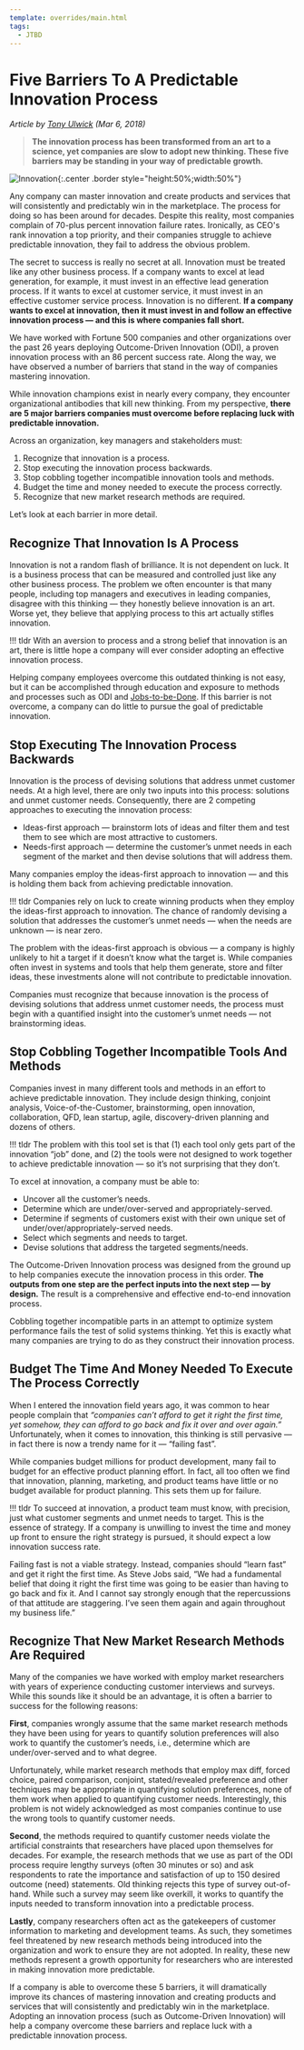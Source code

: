 ```yaml
---
template: overrides/main.html
tags:
  - JTBD
---
```


# Five Barriers To A Predictable Innovation Process

*Article by [Tony Ulwick][1] (Mar 6, 2018)*

[1]: https://medium.com/@Ulwick

> **The innovation process has been transformed from an art to a science, yet companies are slow to adopt new thinking. These five barriers may be standing in your way of predictable growth.**

![Innovation](/JTBD/assets/innovation.jpeg){:.center .border style="height:50%;width:50%"}

Any company can master innovation and create products and services that will consistently and predictably win in the marketplace. The process for doing so has been around for decades. Despite this reality, most companies complain of 70-plus percent innovation failure rates. Ironically, as CEO's rank innovation a top priority, and their companies struggle to achieve predictable innovation, they fail to address the obvious problem.

The secret to success is really no secret at all. Innovation must be treated like any other business process. If a company wants to excel at lead generation, for example, it must invest in an effective lead generation process. If it wants to excel at customer service, it must invest in an effective customer service process. Innovation is no different. **If a company wants to excel at innovation, then it must invest in and follow an effective innovation process — and this is where companies fall short.**

We have worked with Fortune 500 companies and other organizations over the past 26 years deploying Outcome-Driven Innovation (ODI), a proven innovation process with an 86 percent success rate. Along the way, we have observed a number of barriers that stand in the way of companies mastering innovation.

While innovation champions exist in nearly every company, they encounter organizational antibodies that kill new thinking. From my perspective, **there are 5 major barriers companies must overcome before replacing luck with predictable innovation.**

Across an organization, key managers and stakeholders must:

1. Recognize that innovation is a process.
2. Stop executing the innovation process backwards.
3. Stop cobbling together incompatible innovation tools and methods.
4. Budget the time and money needed to execute the process correctly.
5. Recognize that new market research methods are required.

Let’s look at each barrier in more detail.

## Recognize That Innovation Is A Process

Innovation is not a random flash of brilliance. It is not dependent on luck. It is a business process that can be measured and controlled just like any other business process. The problem we often encounter is that many people, including top managers and executives in leading companies, disagree with this thinking — they honestly believe innovation is an art. Worse yet, they believe that applying process to this art actually stifles innovation.

!!! tldr
    With an aversion to process and a strong belief that innovation is an art, there is little hope a company will ever consider adopting an effective innovation process.

Helping company employees overcome this outdated thinking is not easy, but it can be accomplished through education and exposure to methods and processes such as ODI and [Jobs-to-be-Done][2]. If this barrier is not overcome, a company can do little to pursue the goal of predictable innovation.

[2]: jtbd.md
## Stop Executing The Innovation Process Backwards

Innovation is the process of devising solutions that address unmet customer needs. At a high level, there are only two inputs into this process: solutions and unmet customer needs. Consequently, there are 2 competing approaches to executing the innovation process:

- Ideas-first approach — brainstorm lots of ideas and filter them and test them to see which are most attractive to customers.
- Needs-first approach — determine the customer’s unmet needs in each segment of the market and then devise solutions that will address them.

Many companies employ the ideas-first approach to innovation — and this is holding them back from achieving predictable innovation.

!!! tldr
    Companies rely on luck to create winning products when they employ the ideas-first approach to innovation. The chance of randomly devising a solution that addresses the customer’s unmet needs — when the needs are unknown — is near zero.

The problem with the ideas-first approach is obvious — a company is highly unlikely to hit a target if it doesn’t know what the target is. While companies often invest in systems and tools that help them generate, store and filter ideas, these investments alone will not contribute to predictable innovation.

Companies must recognize that because innovation is the process of devising solutions that address unmet customer needs, the process must begin with a quantified insight into the customer’s unmet needs — not brainstorming ideas.

<!-- (Learn more about customer needs through a jobs-to-be-done lens.)
TODO Link to Customer Needs article -->

## Stop Cobbling Together Incompatible Tools And Methods

Companies invest in many different tools and methods in an effort to achieve predictable innovation. They include design thinking, conjoint analysis, Voice-of-the-Customer, brainstorming, open innovation, collaboration, QFD, lean startup, agile, discovery-driven planning and dozens of others.

!!! tldr
    The problem with this tool set is that (1) each tool only gets part of the innovation “job” done, and (2) the tools were not designed to work together to achieve predictable innovation — so it’s not surprising that they don’t.

To excel at innovation, a company must be able to:

- Uncover all the customer’s needs.
- Determine which are under/over-served and appropriately-served.
- Determine if segments of customers exist with their own unique set of under/over/appropriately-served needs.
- Select which segments and needs to target.
- Devise solutions that address the targeted segments/needs.

The Outcome-Driven Innovation process was designed from the ground up to help companies execute the innovation process in this order. **The outputs from one step are the perfect inputs into the next step — by design.** The result is a comprehensive and effective end-to-end innovation process.

Cobbling together incompatible parts in an attempt to optimize system performance fails the test of solid systems thinking. Yet this is exactly what many companies are trying to do as they construct their innovation process.

## Budget The Time And Money Needed To Execute The Process Correctly

When I entered the innovation field years ago, it was common to hear people complain that *“companies can’t afford to get it right the first time, yet somehow, they can afford to go back and fix it over and over again.”* Unfortunately, when it comes to innovation, this thinking is still pervasive — in fact there is now a trendy name for it — “failing fast”.

While companies budget millions for product development, many fail to budget for an effective product planning effort. In fact, all too often we find that innovation, planning, marketing, and product teams have little or no budget available for product planning. This sets them up for failure.

!!! tldr
    To succeed at innovation, a product team must know, with precision, just what customer segments and unmet needs to target. This is the essence of strategy. If a company is unwilling to invest the time and money up front to ensure the right strategy is pursued, it should expect a low innovation success rate.

Failing fast is not a viable strategy. Instead, companies should “learn fast” and get it right the first time. As Steve Jobs said, “We had a fundamental belief that doing it right the first time was going to be easier than having to go back and fix it. And I cannot say strongly enough that the repercussions of that attitude are staggering. I’ve seen them again and again throughout my business life.”

## Recognize That New Market Research Methods Are Required

Many of the companies we have worked with employ market researchers with years of experience conducting customer interviews and surveys. While this sounds like it should be an advantage, it is often a barrier to success for the following reasons:

**First**, companies wrongly assume that the same market research methods they have been using for years to quantify solution preferences will also work to quantify the customer’s needs, i.e., determine which are under/over-served and to what degree.

Unfortunately, while market research methods that employ max diff, forced choice, paired comparison, conjoint, stated/revealed preference and other techniques may be appropriate in quantifying solution preferences, none of them work when applied to quantifying customer needs. Interestingly, this problem is not widely acknowledged as most companies continue to use the wrong tools to quantify customer needs.

**Second**, the methods required to quantify customer needs violate the artificial constraints that researchers have placed upon themselves for decades. For example, the research methods that we use as part of the ODI process require lengthy surveys (often 30 minutes or so) and ask respondents to rate the importance and satisfaction of up to 150 desired outcome (need) statements. Old thinking rejects this type of survey out-of-hand. While such a survey may seem like overkill, it works to quantify the inputs needed to transform innovation into a predictable process.

**Lastly**, company researchers often act as the gatekeepers of customer information to marketing and development teams. As such, they sometimes feel threatened by new research methods being introduced into the organization and work to ensure they are not adopted. In reality, these new methods represent a growth opportunity for researchers who are interested in making innovation more predictable.

If a company is able to overcome these 5 barriers, it will dramatically improve its chances of mastering innovation and creating products and services that will consistently and predictably win in the marketplace. Adopting an innovation process (such as Outcome-Driven Innovation) will help a company overcome these barriers and replace luck with a predictable innovation process.
